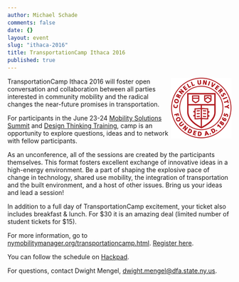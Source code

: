 ```yaml
---
author: Michael Schade
comments: false
date: {}
layout: event
slug: "ithaca-2016"
title: TransportationCamp Ithaca 2016
published: true
---
```

<img src="cornell.png" style="float:right;width:136px;height:136px;">TransportationCamp Ithaca 2016 will foster open conversation and collaboration between all parties interested in community mobility and the radical changes the near-future promises in transportation.

For participants in the June 23-24 [Mobility Solutions Summit](http://www.nymobilitymanager.org/mobility-solutions-summit.html) and
[Design Thinking Training](http://www.nymobilitymanager.org/ncmm-design-thinking-workshop.html), camp is an opportunity to explore questions, ideas and to network with fellow participants.

As an unconference, all of the sessions are created by the participants themselves. This format fosters excellent exchange of innovative ideas in a high-energy environment. Be a part of shaping the explosive pace of change in technology, shared use mobility, the integration of transportation and the built environment, and a host of other issues. Bring us your ideas and lead a session!

In addition to a full day of TransportationCamp excitement, your ticket also includes breakfast & lunch. For $30 it is an amazing deal (limited number of student tickets for $15).

For more information, go to [nymobilitymanager.org/transportationcamp.html](http://www.nymobilitymanager.org/transportationcamp.html).
[Register here](https://www.eventbrite.com/e/transportationcamp-ithaca-ny-2016-tickets-24515459399).

You can follow the schedule on [Hackpad](https://hackpad.com/lvgK5Js1e5d).

For questions, contact Dwight Mengel, ​[dwight.mengel@dfa.state.ny.us](mailto:dwight.mengel@dfa.state.ny.us).
